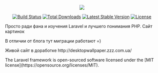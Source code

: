 <p align="center"><img src="https://laravel.com/assets/img/components/logo-laravel.svg"></p>

<p align="center">
<a href="https://travis-ci.org/laravel/framework"><img src="https://travis-ci.org/laravel/framework.svg" alt="Build Status"></a>
<a href="https://packagist.org/packages/laravel/framework"><img src="https://poser.pugx.org/laravel/framework/d/total.svg" alt="Total Downloads"></a>
<a href="https://packagist.org/packages/laravel/framework"><img src="https://poser.pugx.org/laravel/framework/v/stable.svg" alt="Latest Stable Version"></a>
<a href="https://packagist.org/packages/laravel/framework"><img src="https://poser.pugx.org/laravel/framework/license.svg" alt="License"></a>
</p>

<p>Просто ради фана и изучения Laravel и лучшего понимания PHP. Сайт картинок</p>
<p>В отличии от блога тут миграции работают =)</p>
<p> Живой сайт в доработке http://desktopwallpaper.zzz.com.ua/</p>
The Laravel framework is open-sourced software licensed under the [MIT license](https://opensource.org/licenses/MIT).
